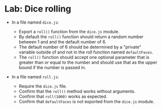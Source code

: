 # Lab: Dice rolling

* In a file named `dice.js`:
    * Export a `roll()` function from the `dice.js` module.
    * By default the `roll()` function should return a random number between 1 and and the default number of 6.
    * The default number of 6 should be determined by a "private" variable outside of and not in the roll function named `defaultFaces`.
    * The `roll()` function should accept one optional parameter that is greater than or equal to the number and should use that as the upper bound if the number is passed in.

* In a file named `roll.js`:
    * Require the `dice.js` file.
    * Confirm that the `roll()` method works without arguments.
    * Confirm that `roll(1000)` works as expected.
    * Confirm that `defaultFaces` is not exported from the `dice.js` module.

